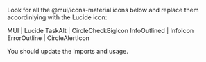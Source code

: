 Look for all the @mui/icons-material icons below and replace them accordinlying with the Lucide icon:

MUI | Lucide
TaskAlt | CircleCheckBigIcon
InfoOutlined | InfoIcon
ErrorOutline | CircleAlertIcon

You should update the imports and usage.
